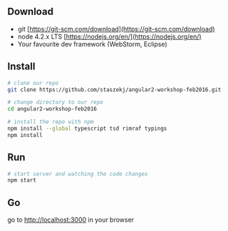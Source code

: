 ## Download

* git [https://git-scm.com/download](https://git-scm.com/download)
* node 4.2.x LTS [https://nodejs.org/en/](https://nodejs.org/en/)
* Your favourite dev framework (WebStorm, Eclipse)

## Install

```bash
# clone our repo
git clone https://github.com/staszekj/angular2-workshop-feb2016.git

# change directory to our repo
cd angular2-workshop-feb2016

# install the repo with npm
npm install --global typescript tsd rimraf typings
npm install
```

## Run

```bash
# start server and watching the code changes
npm start
```

## Go
go to [http://localhost:3000](http://localhost:3000) in your browser

